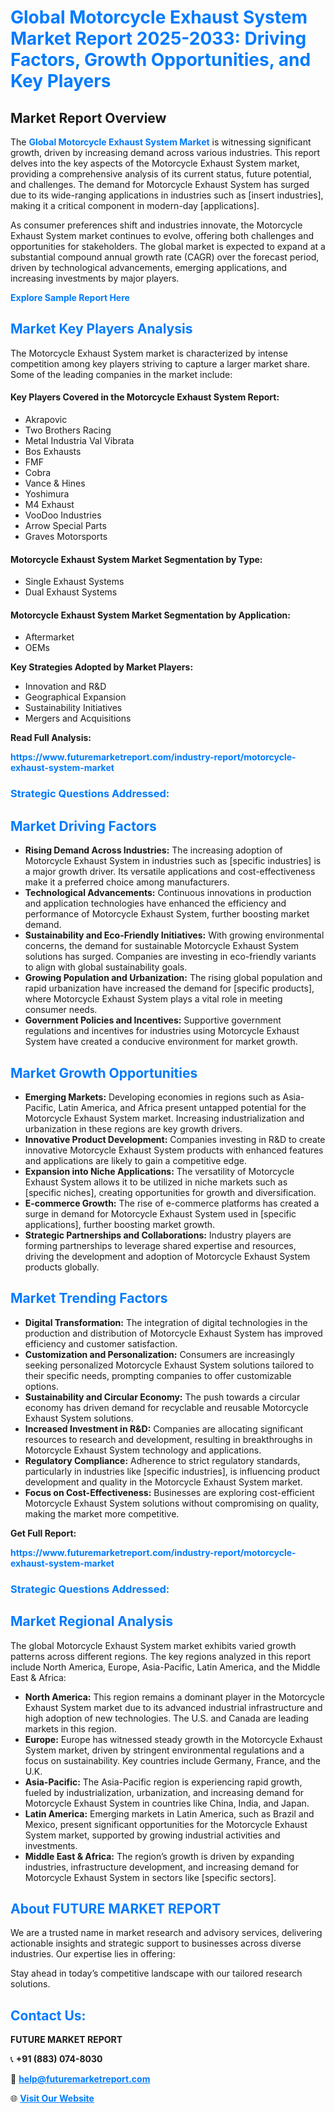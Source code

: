 <h1 style="color: #007BFF;">Global Motorcycle Exhaust System Market Report 2025-2033: Driving Factors, Growth Opportunities, and Key Players</h1>

<section id="overview">
<h2>Market Report Overview</h2>
<p>The <a href="https://www.futuremarketreport.com/industry-report/motorcycle-exhaust-system-market" style="color: #007BFF; text-decoration: none;"><strong>Global Motorcycle Exhaust System Market</strong></a> is witnessing significant growth, driven by increasing demand across various industries. This report delves into the key aspects of the Motorcycle Exhaust System market, providing a comprehensive analysis of its current status, future potential, and challenges. The demand for Motorcycle Exhaust System has surged due to its wide-ranging applications in industries such as [insert industries], making it a critical component in modern-day [applications].</p>
<p>As consumer preferences shift and industries innovate, the Motorcycle Exhaust System market continues to evolve, offering both challenges and opportunities for stakeholders. The global market is expected to expand at a substantial compound annual growth rate (CAGR) over the forecast period, driven by technological advancements, emerging applications, and increasing investments by major players.</p>
</section>

<section id="overview">
<p><a href="https://www.futuremarketreport.com/request-sample/reportId=90330" style="color: #007BFF; text-decoration: none;"><strong>Explore Sample Report Here</strong></a></p>
</section>

<section id="key-players">
<h2 style="color: #007BFF;">Market Key Players Analysis</h2>
<p>The Motorcycle Exhaust System market is characterized by intense competition among key players striving to capture a larger market share. Some of the leading companies in the market include:</p>
<h4>Key Players Covered in the Motorcycle Exhaust System Report:</h4>
<ul><li>Akrapovic</li><li>Two Brothers Racing</li><li>Metal Industria Val Vibrata</li><li>Bos Exhausts</li><li>FMF</li><li>Cobra</li><li>Vance &amp; Hines</li><li>Yoshimura</li><li>M4 Exhaust</li><li>VooDoo Industries</li><li>Arrow Special Parts</li><li>Graves Motorsports</li></ul>
<h4>Motorcycle Exhaust System Market Segmentation by Type:</h4>
<ul><li>Single Exhaust Systems</li><li>Dual Exhaust Systems</li></ul>

<h4>Motorcycle Exhaust System Market Segmentation by Application:</h4>
<ul><li>Aftermarket</li><li>OEMs</li></ul>
<p><strong>Key Strategies Adopted by Market Players:</strong></p>
<ul>
<li>Innovation and R&D</li>
<li>Geographical Expansion</li>
<li>Sustainability Initiatives</li>
<li>Mergers and Acquisitions</li>
</ul>
</section>

<section>
<p><strong>Read Full Analysis: </strong></p><a href="https://www.futuremarketreport.com/industry-report/motorcycle-exhaust-system-market" style="color: #007BFF; text-decoration: none;"><strong>https://www.futuremarketreport.com/industry-report/motorcycle-exhaust-system-market</strong></a>
<h3 style="color: #007BFF;">Strategic Questions Addressed:</h3>
</section>

<section id="driving-factors">
<h2 style="color: #007BFF;">Market Driving Factors</h2>
<ul>
<li><strong>Rising Demand Across Industries:</strong> The increasing adoption of Motorcycle Exhaust System in industries such as [specific industries] is a major growth driver. Its versatile applications and cost-effectiveness make it a preferred choice among manufacturers.</li>
<li><strong>Technological Advancements:</strong> Continuous innovations in production and application technologies have enhanced the efficiency and performance of Motorcycle Exhaust System, further boosting market demand.</li>
<li><strong>Sustainability and Eco-Friendly Initiatives:</strong> With growing environmental concerns, the demand for sustainable Motorcycle Exhaust System solutions has surged. Companies are investing in eco-friendly variants to align with global sustainability goals.</li>
<li><strong>Growing Population and Urbanization:</strong> The rising global population and rapid urbanization have increased the demand for [specific products], where Motorcycle Exhaust System plays a vital role in meeting consumer needs.</li>
<li><strong>Government Policies and Incentives:</strong> Supportive government regulations and incentives for industries using Motorcycle Exhaust System have created a conducive environment for market growth.</li>
</ul>
</section>

<section id="growth-opportunities">
<h2 style="color: #007BFF;">Market Growth Opportunities</h2>
<ul>
<li><strong>Emerging Markets:</strong> Developing economies in regions such as Asia-Pacific, Latin America, and Africa present untapped potential for the Motorcycle Exhaust System market. Increasing industrialization and urbanization in these regions are key growth drivers.</li>
<li><strong>Innovative Product Development:</strong> Companies investing in R&D to create innovative Motorcycle Exhaust System products with enhanced features and applications are likely to gain a competitive edge.</li>
<li><strong>Expansion into Niche Applications:</strong> The versatility of Motorcycle Exhaust System allows it to be utilized in niche markets such as [specific niches], creating opportunities for growth and diversification.</li>
<li><strong>E-commerce Growth:</strong> The rise of e-commerce platforms has created a surge in demand for Motorcycle Exhaust System used in [specific applications], further boosting market growth.</li>
<li><strong>Strategic Partnerships and Collaborations:</strong> Industry players are forming partnerships to leverage shared expertise and resources, driving the development and adoption of Motorcycle Exhaust System products globally.</li>
</ul>
</section>

<section id="trending-factors">
<h2 style="color: #007BFF;">Market Trending Factors</h2>
<ul>
<li><strong>Digital Transformation:</strong> The integration of digital technologies in the production and distribution of Motorcycle Exhaust System has improved efficiency and customer satisfaction.</li>
<li><strong>Customization and Personalization:</strong> Consumers are increasingly seeking personalized Motorcycle Exhaust System solutions tailored to their specific needs, prompting companies to offer customizable options.</li>
<li><strong>Sustainability and Circular Economy:</strong> The push towards a circular economy has driven demand for recyclable and reusable Motorcycle Exhaust System solutions.</li>
<li><strong>Increased Investment in R&D:</strong> Companies are allocating significant resources to research and development, resulting in breakthroughs in Motorcycle Exhaust System technology and applications.</li>
<li><strong>Regulatory Compliance:</strong> Adherence to strict regulatory standards, particularly in industries like [specific industries], is influencing product development and quality in the Motorcycle Exhaust System market.</li>
<li><strong>Focus on Cost-Effectiveness:</strong> Businesses are exploring cost-efficient Motorcycle Exhaust System solutions without compromising on quality, making the market more competitive.</li>
</ul>
</section>

<section>
<p><strong>Get Full Report: </strong></p><a href="https://www.futuremarketreport.com/industry-report/motorcycle-exhaust-system-market" style="color: #007BFF; text-decoration: none;"><strong>https://www.futuremarketreport.com/industry-report/motorcycle-exhaust-system-market</strong></a>
<h3 style="color: #007BFF;">Strategic Questions Addressed:</h3>
</section>


<section id="regional-analysis">
<h2 style="color: #007BFF;">Market Regional Analysis</h2>
<p>The global Motorcycle Exhaust System market exhibits varied growth patterns across different regions. The key regions analyzed in this report include North America, Europe, Asia-Pacific, Latin America, and the Middle East & Africa:</p>
<ul>
<li><strong>North America:</strong> This region remains a dominant player in the Motorcycle Exhaust System market due to its advanced industrial infrastructure and high adoption of new technologies. The U.S. and Canada are leading markets in this region.</li>
<li><strong>Europe:</strong> Europe has witnessed steady growth in the Motorcycle Exhaust System market, driven by stringent environmental regulations and a focus on sustainability. Key countries include Germany, France, and the U.K.</li>
<li><strong>Asia-Pacific:</strong> The Asia-Pacific region is experiencing rapid growth, fueled by industrialization, urbanization, and increasing demand for Motorcycle Exhaust System in countries like China, India, and Japan.</li>
<li><strong>Latin America:</strong> Emerging markets in Latin America, such as Brazil and Mexico, present significant opportunities for the Motorcycle Exhaust System market, supported by growing industrial activities and investments.</li>
<li><strong>Middle East & Africa:</strong> The region’s growth is driven by expanding industries, infrastructure development, and increasing demand for Motorcycle Exhaust System in sectors like [specific sectors].</li>
</ul>
</section>

<footer>
<h2 style="color: #007BFF;">About FUTURE MARKET REPORT</h2>
<p>We are a trusted name in market research and advisory services, delivering actionable insights and strategic support to businesses across diverse industries. Our expertise lies in offering:</p>

<p>Stay ahead in today’s competitive landscape with our tailored research solutions.</p>

<h2 style="color: #007BFF;">Contact Us:</h2>
<p><strong>FUTURE MARKET REPORT</strong></p>
<p>📞 <strong>+91 (883) 074-8030</strong></p>
<p>📧 <strong><a href="mailto:help@futuremarketreport.com" style="color: #007BFF;">help@futuremarketreport.com</a></strong></p>
<p>🌐 <strong><a href="https://www.futuremarketreport.com/" style="color: #007BFF;">Visit Our Website</a></strong></p>
</footer>